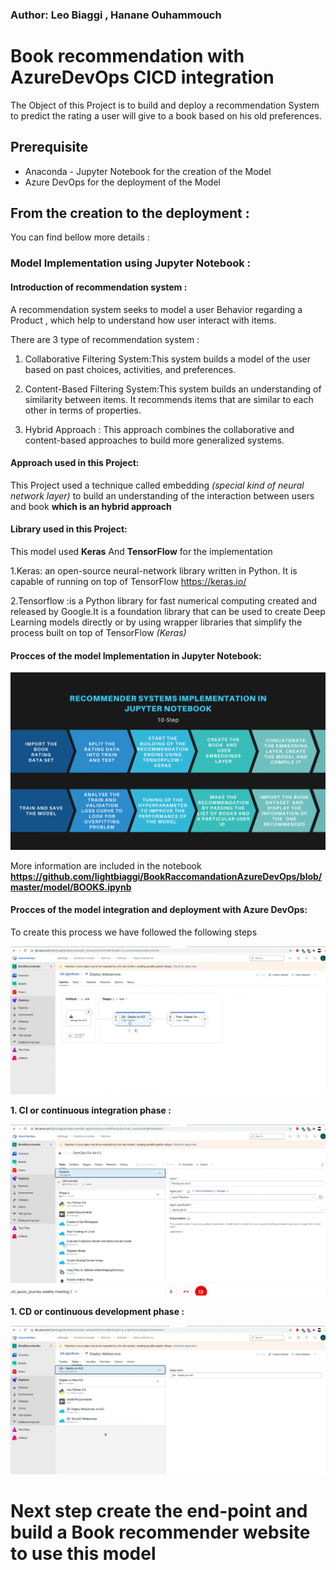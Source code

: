 ### Author: Leo Biaggi , Hanane Ouhammouch

# Book recommendation with AzureDevOps CICD integration

The Object of this Project is to build and deploy a recommendation System to predict the rating a user will give to a book based on his old preferences. 

## Prerequisite
- Anaconda - Jupyter Notebook for the creation of the Model
- Azure DevOps for the deployment of the Model

## From the creation to the deployment  :

You can find bellow more details :

### Model Implementation using Jupyter Notebook :

#### Introduction of recommendation system :

A recommendation system seeks to model a user Behavior regarding a Product , which help to understand how user interact with items.

There are 3 type of recommendation system :

1. Collaborative Filtering System:This system builds a model of the user based on past choices, activities, and preferences. 

2. Content-Based Filtering System:This system builds an understanding of similarity between items. It recommends items that are similar to each other in terms of properties.

3. Hybrid Approach : This approach combines the collaborative and content-based approaches to build  more generalized systems. 

#### Approach used in this Project:

This Project used a technique called embedding *(special kind of neural network layer)* to build an understanding of the interaction between users and book **which is an hybrid approach**

#### Library used in this Project:

This model used  **Keras** And **TensorFlow** for the implementation 

1.Keras: an open-source neural-network library written in Python. It is capable of running on top of TensorFlow https://keras.io/

2.Tensorflow :is a Python library for fast numerical computing created and released by Google.It is a foundation library that can be used to create Deep Learning models directly or by using wrapper libraries that simplify the process built on top of TensorFlow *(Keras)*

#### Procces of the model Implementation in Jupyter Notebook:

![Processs](image.png "Process")

More information are included in the notebook **https://github.com/lightbiaggi/BookRaccomandationAzureDevOps/blob/master/model/BOOKS.ipynb**

#### Procces of the model integration and deployment with Azure DevOps:

To create this process we have followed the following steps

![DEVOPS](DEVOPS.png "DEVOPS")

**1. CI or continuous integration phase :**

![CI](ci.png "CI")

**1. CD or continuous development phase :**

![CD](cp.png "CD")


# Next step create the end-point and build a Book recommender website to use this model 

